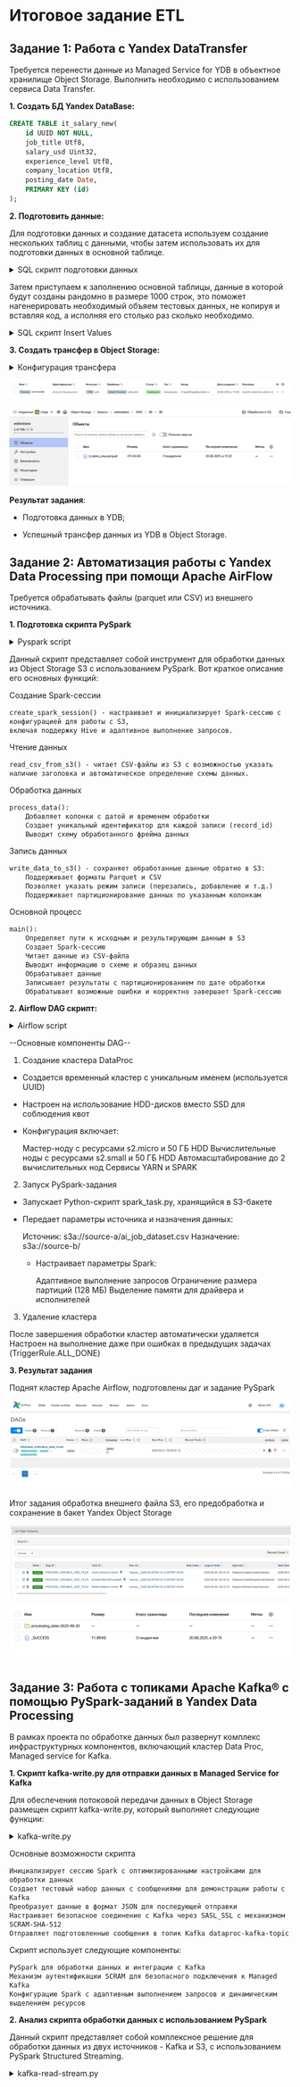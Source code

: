 # Итоговое задание ETL

## Задание 1: Работа с Yandex DataTransfer

Требуется перенести данные из Managed Service for YDB в объектное хранилище Object Storage. 
Выполнить необходимо с использованием сервиса Data Transfer.


**1. Создать БД Yandex DataBase:**


```SQL
CREATE TABLE it_salary_new(
    id UUID NOT NULL,
    job_title Utf8,
    salary_usd Uint32,
    experience_level Utf8,
    company_location Utf8,
    posting_date Date,
    PRIMARY KEY (id)
);
```

**2.	Подготовить данные:**

Для подготовки данных и создание датасета используем создание нескольких таблиц с данными, 
чтобы затем использовать их для подготовки данных в основной таблице.

<details>
<summary>SQL скрипт подготовки данных</summary>

```SQL
CREATE TABLE temp_job_titles(
  id Uint32,
  value Utf8,
  PRIMARY KEY(id)
);


INSERT INTO temp_job_titles(id, value) VALUES
(1, 'Software Engineer'),
(2, 'Data Scientist'),
(3, 'DevOps Engineer'),
(4, 'Product Manager'),
(5, 'QA Engineer'),
(6, 'Frontend Developer'),
(7, 'Backend Developer'),
(8, 'Full Stack Developer'),
(9, 'Data Engineer'),
(10, 'ML Engineer');


CREATE TABLE temp_experience_levels(
  id Uint32,
  value Utf8,
  PRIMARY KEY(id)
);

INSERT INTO temp_experience_levels(id, value) VALUES 
    (1, 'Junior'),
    (2, 'Middle'),
    (3, 'Senior'),
    (4, 'Lead'),
    (5, 'Principal');


CREATE TABLE temp_locations(
  id Uint32,
  value Utf8,
  PRIMARY KEY(id)
);

INSERT INTO temp_locations(id, value) VALUES 
    (1, 'USA'),
    (2, 'Germany'),
    (3, 'UK'),
    (4, 'Canada'),
    (5, 'India'),
    (6, 'Japan'),
    (7, 'Australia'),
    (8, 'France'),
    (9, 'Spain'),
    (10, 'Russia'),
    (11, 'China'),
    (12, 'Brazil'),
    (13, 'Netherlands'),
    (14, 'Sweden'),
    (15, 'Singapore'),
    (16, 'Italy'),
    (17, 'Poland'),
    (18, 'UAR'),
    (19, 'Egypt'),
    (20, 'Switzerland');
```
</details>

Затем приступаем к заполнению основной таблицы, данные в которой будут созданы рандомно в размере 1000 строк,
это поможет нагенерировать необходимый объяем тестовых данных, не копируя и вставляя код, а исполняя его столько раз сколько необходимо. 

<details>
<summary>SQL скрипт Insert Values</summary>
    
```SQL
INSERT INTO it_salary_new (id, job_title, salary_usd, experience_level, company_location)
SELECT 
    RANDOM_UUID(j.id * 10000 + e.id * 1000 + l.id) AS id,  -- Использование комбинации значений как параметра
    j.value AS job_title,
    CAST(50000 + (j.id * 10000) AS Uint32) AS salary_usd,
    e.value AS experience_level,
    l.value AS company_location
FROM 
    temp_job_titles AS j
    CROSS JOIN temp_experience_levels AS e
    CROSS JOIN temp_locations AS l
LIMIT 1000;
```
</details>

**3. Создать трансфер в **Object Storage:****

<details>
<summary>Конфигурация трансфера</summary>
    
![](1st%20task/Screen/info_param_transfer.png)

![](1st%20task/Screen/ydb_transfer%settings.png)

</details>

![](1st%20task/Screen/transfer_go.png)

![](1st%20task/Screen/result_transfer.png)


**Результат задания**:

- Подготовка данных в YDB;
  
- Успешный трансфер данных из YDB в Object Storage.


## Задание 2: Автоматизация работы с Yandex Data Processing при помощи Apache AirFlow

Требуется обрабатывать файлы (parquet или CSV) из внешнего источника. 


**1. Подготовка скрипта PySpark**


<details>
<summary>Pyspark script</summary>

```python
from pyspark.sql import SparkSession
from pyspark.sql.types import *
from pyspark.sql.functions import *
from datetime import datetime


def create_spark_session(app_name="s3-data-processor"):
    """
    Конфигурация для доступа к S3
    """
    spark = SparkSession.builder \
        .appName(app_name) \
        .enableHiveSupport() \
        .config("spark.hadoop.fs.s3a.impl", "org.apache.hadoop.fs.s3a.S3AFileSystem") \
        .config("spark.sql.adaptive.enabled", "true") \
        .getOrCreate()

    return spark


def read_csv_from_s3(spark, file_path, header=True, infer_schema=True):
    """
    Чтение из S3

    - file_path: S3 путь к файлу

    Returns:
    - Фрейм с данными
    """

    if infer_schema:
        return spark.read.option("header", header).option("inferSchema", infer_schema).csv(file_path)
    else:
        return spark.read.option("header", header).csv(file_path)


def process_data(df):
    """
    Обработка фрейма

    Parameters:
    - df: Фрейм предзагруженный

    Returns:
    - Обработанный файл
    """

    processing_date = datetime.now()

    df_processed = df.withColumn("processing_date", lit(processing_date.strftime("%Y-%m-%d")))
    df_processed = df_processed.withColumn("processing_timestamp", lit(processing_date.strftime("%Y-%m-%d %H:%M:%S")))

    df_processed = df_processed.withColumn("record_id", monotonically_increasing_id())

    print("Processed DataFrame Schema:")
    df_processed.printSchema()

    return df_processed


def write_data_to_s3(df, output_path, output_format="parquet", partition_cols=None, mode="overwrite"):
    """
    Write the processed DataFrame to S3

    Parameters:
    - output_path: пункт сохранения S3
    - output_format: формат файла итогового ('parquet' or 'csv')
    """

    writer = df.write.mode(mode)

    if partition_cols:
        writer = writer.partitionBy(partition_cols)

    if output_format.lower() == 'parquet':
        writer.parquet(output_path)
    elif output_format.lower() == 'csv':
        writer.option("header", "true").csv(output_path)
    else:
        raise ValueError(f"Unsupported output format: {output_format}. Use 'parquet' or 'csv'.")


def main():
    input_path = "s3a://source-a/ai_job_dataset.csv"
    output_path = "s3a://source-b/ai_job_processed"

    spark = create_spark_session()

    try:

        print(f"Reading CSV data from {input_path}")
        df = read_csv_from_s3(spark, input_path)

        print("Input Schema:")
        df.printSchema()

        print("Sample Data:")
        df.show(5, truncate=False)

        print("Processing data...")
        processed_df = process_data(df)

        print(f"Writing processed data to {output_path}")
        write_data_to_s3(processed_df, output_path, partition_cols=["processing_date"])

        print("Data processing completed successfully!")

    except Exception as e:
        print(f"Error processing data: {str(e)}")
        raise
    finally:
        spark.stop()


if __name__ == "__main__":
    main()
```
</details>


Данный скрипт представляет собой инструмент для обработки данных из Object Storage S3 с использованием PySpark. Вот краткое описание его основных функций:

Создание Spark-сессии

    create_spark_session() - настраивает и инициализирует Spark-сессию с конфигурацией для работы с S3, 
    включая поддержку Hive и адаптивное выполнение запросов.

Чтение данных

    read_csv_from_s3() - читает CSV-файлы из S3 с возможностью указать наличие заголовка и автоматическое определение схемы данных.

Обработка данных

    process_data():
        Добавляет колонки с датой и временем обработки
        Создает уникальный идентификатор для каждой записи (record_id)
        Выводит схему обработанного фрейма данных

Запись данных

    write_data_to_s3() - сохраняет обработанные данные обратно в S3:
        Поддерживает форматы Parquet и CSV
        Позволяет указать режим записи (перезапись, добавление и т.д.)
        Поддерживает партиционирование данных по указанным колонкам

Основной процесc

    main():
        Определяет пути к исходным и результирующим данным в S3
        Создает Spark-сессию
        Читает данные из CSV-файла
        Выводит информацию о схеме и образец данных
        Обрабатывает данные
        Записывает результаты с партиционированием по дате обработки
        Обрабатывает возможные ошибки и корректно завершает Spark-сессию



**2. Airflow DAG скрипт:**

<details>
<summary>Airflow script</summary>

```python
import uuid
import datetime
from airflow import DAG
from airflow.utils.trigger_rule import TriggerRule
from airflow.providers.yandex.operators.yandexcloud_dataproc import (
    DataprocCreateClusterOperator,
    DataprocCreatePysparkJobOperator,
    DataprocDeleteClusterOperator,
)

YC_DP_AZ = 'ru-central1-d'
YC_DP_SSH_PUBLIC_KEY = 'ssh'
YC_DP_SUBNET_ID = 'fl8hk1i4fk2ch5e952ii'
YC_DP_SA_ID = 'aje2t33o0c2ar3n3af3p'
YC_DP_METASTORE_URI = '10.130.0.23'
YC_BUCKET = 'editeddata'


SOURCE_PATH = "s3a://source-a/ai_job_dataset.csv"
DESTINATION_PATH = "s3a://source-b/"

# DAG settings
with DAG(
    'PROCESS_VARIABLE_SIZE_FILES',
    schedule_interval='@daily',
    tags=['data-processing', 'pyspark', 'variable-size-files'],
    start_date=datetime.datetime.now(),
    max_active_runs=1,
    catchup=False
) as process_files_dag:

    # 1. cluster with HDD not SSD (SSD выходил за лимиты квоты)
    create_spark_cluster = DataprocCreateClusterOperator(
        task_id='create-dataproc-cluster',
        cluster_name=f'data-processing-{uuid.uuid4()}',
        cluster_description='Cluster with HDD storage for processing files',
        ssh_public_keys=YC_DP_SSH_PUBLIC_KEY,
        service_account_id=YC_DP_SA_ID,
        subnet_id=YC_DP_SUBNET_ID,
        s3_bucket=YC_BUCKET,
        zone=YC_DP_AZ,
        cluster_image_version='2.1',
        # Master node with HDD
        masternode_resource_preset='s2.micro',
        masternode_disk_type='network-hdd',
        masternode_disk_size=50,
        # Compute nodes with HDD
        computenode_resource_preset='s2.small',
        computenode_disk_type='network-hdd',
        computenode_disk_size=50,
        computenode_count=1,
        computenode_max_hosts_count=2,
        services=['YARN', 'SPARK'],
        datanode_count=0,
        properties={
            'spark:spark.hive.metastore.uris': f'thrift://{YC_DP_METASTORE_URI}:9083',
            'spark:spark.dynamicAllocation.enabled': 'true',
            'spark:spark.executor.memory': '2g',
            'spark:spark.driver.memory': '1g',
            'spark:spark.sql.adaptive.enabled': 'true',
            'spark:spark.sql.files.maxPartitionBytes': '128m',
        },
    )

    # 2 этап: запуск задания PySpark
    run_pyspark_job = DataprocCreatePysparkJobOperator(
        task_id='process-files-with-pyspark',
        main_python_file_uri=f's3a://{YC_BUCKET}/scripts/spark_task.py',
        python_file_uris=[],
        file_uris=[],
        archive_uris=[],
        jar_file_uris=[],
        properties={
            'spark.executor.memory': '2g',
            'spark.driver.memory': '1g',
            'spark.sql.adaptive.enabled': 'true',
            'spark.sql.files.maxPartitionBytes': '128m',
        },
        args=[
            '--source_path', SOURCE_PATH,
            '--destination_path', DESTINATION_PATH
        ],
    )

    # 3. Удаление
    delete_spark_cluster = DataprocDeleteClusterOperator(
        task_id='delete-dataproc-cluster',
        trigger_rule=TriggerRule.ALL_DONE,
    )


    create_spark_cluster >> run_pyspark_job >> delete_spark_cluster
```
</details>


--Основные компоненты DAG--


1. Создание кластера DataProc

- Создается временный кластер с уникальным именем (используется UUID)
                
- Настроен на использование HDD-дисков вместо SSD для соблюдения квот
                
 - Конфигурация включает:
                
   Мастер-ноду с ресурсами s2.micro и 50 ГБ HDD
   Вычислительные ноды с ресурсами s2.small и 50 ГБ HDD
   Автомасштабирование до 2 вычислительных нод
   Сервисы YARN и SPARK

2. Запуск PySpark-задания

- Запускает Python-скрипт spark_task.py, хранящийся в S3-бакете
        
- Передает параметры источника и назначения данных:
        
  Источник: s3a://source-a/ai_job_dataset.csv
  Назначение: s3a://source-b/
            
  - Настраивает параметры Spark:
        
    Адаптивное выполнение запросов
    Ограничение размера партиций (128 МБ)
    Выделение памяти для драйвера и исполнителей

3. Удаление кластера

После завершения обработки кластер автоматически удаляется
Настроен на выполнение даже при ошибках в предыдущих задачах (TriggerRule.ALL_DONE)



**3. Результат задания**

Поднят кластер Apache Airflow, подготовлены даг и задание PySpark


![](2nd%20task/Screen/airflow_spark.png)

Итог задания обработка внешнего файла S3, его предобработка и сохранение в бакет Yandex Object Storage

![](2nd%20task/Screen/Succes-2.png)

![](2nd%20task/Screen/Succes-3.png)


## Задание 3: Работа с топиками Apache Kafka® с помощью PySpark-заданий в Yandex Data Processing

В рамках проекта по обработке данных был развернут комплекс инфраструктурных компонентов, включающий кластер Data Proc, Managed service for Kafka.

**1. Скрипт kafka-write.py для отправки данных в Managed Service for Kafka**

Для обеспечения потоковой передачи данных в Object Storage размещен скрипт kafka-write.py, который выполняет следующие функции:

<details>
<summary>kafka-write.py</summary>
    
```python
from pyspark.sql import SparkSession, Row
from pyspark.sql.functions import to_json, col, struct

def main():
    # Kafka configuration
    kafka_host = "rc1d-dataproc-m-8rg5bteqid4r7ufv"
    kafka_port = "9091"
    kafka_topic = "dataproc-kafka-topic"
    kafka_username = "user1"
    kafka_password = "password1"

    #Spark session
    spark = SparkSession.builder \
        .appName("dataproc-kafka-write-app") \
        .config("spark.sql.adaptive.enabled", "true") \
        .config("spark.sql.files.maxPartitionBytes", "128m") \
        .config("spark.dynamicAllocation.enabled", "true") \
        .getOrCreate()

    # Log
    print(f"Writing to Kafka topic: {kafka_topic}")
    print(f"Using Kafka bootstrap server: {kafka_host}:{kafka_port}")


    df = spark.createDataFrame([
        Row(msg="Test message #1 from dataproc-cluster"),
        Row(msg="Test message #2 from dataproc-cluster")
    ])

    # Convert JSON
    df = df.select(to_json(struct([col(c).alias(c) for c in df.columns])).alias('value'))

    #JAAS config
    jaas_config = (
        "org.apache.kafka.common.security.scram.ScramLoginModule required "
        f"username={kafka_username} "
        f"password={kafka_password} "
        ";"
    )

    df.write.format("kafka") \
        .option("kafka.bootstrap.servers", f"{kafka_host}:{kafka_port}") \
        .option("topic", kafka_topic) \
        .option("kafka.security.protocol", "SASL_SSL") \
        .option("kafka.sasl.mechanism", "SCRAM-SHA-512") \
        .option("kafka.sasl.jaas.config", jaas_config) \
        .save()

    print("Successfully wrote messages to Kafka")

if __name__ == "__main__":
    main()
```

</details>

Основные возможности скрипта

    Инициализирует сессию Spark с оптимизированными настройками для обработки данных
    Создает тестовый набор данных с сообщениями для демонстрации работы с Kafka
    Преобразует данные в формат JSON для последующей отправки
    Настраивает безопасное соединение с Kafka через SASL_SSL с механизмом SCRAM-SHA-512
    Отправляет подготовленные сообщения в топик Kafka dataproc-kafka-topic

Скрипт использует следующие компоненты:

    PySpark для обработки данных и интеграции с Kafka
    Механизм аутентификации SCRAM для безопасного подключения к Managed Kafka
    Конфигурацию Spark с адаптивным выполнением запросов и динамическим выделением ресурсов


**2. Анализ скрипта обработки данных с использованием PySpark**

Данный скрипт представляет собой комплексное решение для обработки данных из двух источников - Kafka и S3, с использованием PySpark Structured Streaming.

<details>
<summary>kafka-read-stream.py</summary>

```python
import argparse
import sys
from pyspark.sql import SparkSession
from pyspark.sql.functions import col, from_json, schema_of_json, current_timestamp, lit
from pyspark.sql.types import StringType, StructType, StructField

def main():
    parser = argparse.ArgumentParser(description='Process data from Kafka and S3 using PySpark')
    parser.add_argument('--kafka-host', required=True, help='Kafka host FQDN')
    parser.add_argument('--kafka-port', default='9091', help='Kafka port')
    parser.add_argument('--kafka-topic', default='dataproc-kafka-topic', help='Kafka topic')
    parser.add_argument('--kafka-username', default='user1', help='Kafka username')
    parser.add_argument('--kafka-password', default='password1', help='Kafka password')
    parser.add_argument('--input-path', required=True, help='S3 input path for files')
    parser.add_argument('--input-format', default='csv', choices=['csv', 'parquet', 'json'],
                        help='Input file format (default: csv)')
    parser.add_argument('--output-path', required=True, help='S3 output path')
    parser.add_argument('--output-format', default='parquet', choices=['parquet', 'json', 'csv', 'text'],
                        help='Output file format (default: parquet)')


    try:
        args = parser.parse_args()
    except Exception as e:
        print(f"Error parsing arguments: {str(e)}")
        sys.exit(1)

    try:
        #Spark session
        spark = SparkSession.builder \
            .appName("dataproc-data-processing-app") \
            .config("spark.sql.adaptive.enabled", "true") \
            .config("spark.sql.files.maxPartitionBytes", "128m") \
            .config("spark.dynamicAllocation.enabled", "true") \
            .getOrCreate()

        print(f"Spark version: {spark.version}")
        print(f"Reading from Kafka topic: {args.kafka_topic}")
        print(f"Using Kafka bootstrap server: {args.kafka_host}:{args.kafka_port}")
        print(f"Input path: {args.input_path}")
        print(f"Input format: {args.input_format}")
        print(f"Output path: {args.output_path}")
        print(f"Output format: {args.output_format}")

        print("Reading data from S3...")
        s3_df = None

        if args.input_format == 'csv':
            s3_df = spark.read.option("header", "true").option("inferSchema", "true").csv(args.input_path)
        elif args.input_format == 'parquet':
            s3_df = spark.read.parquet(args.input_path)
        elif args.input_format == 'json':
            s3_df = spark.read.json(args.input_path)

        if s3_df is not None:
            s3_df = s3_df.withColumn("source", lit("s3"))
            s3_df = s3_df.withColumn("processing_timestamp", current_timestamp())

            print("Sample data from S3:")
            s3_df.show(5, truncate=False)
            print(f"S3 data count: {s3_df.count()}")
        else:
            print("No S3 data found or could not read S3 data")

        print("Reading data from Kafka...")

        # Construct JAAS config with variables
        jaas_config = (
            "org.apache.kafka.common.security.scram.ScramLoginModule required "
            f"username={args.kafka_username} "
            f"password={args.kafka_password} "
            ";"
        )

        # Read from Kafka stream
        kafka_df = spark.readStream.format("kafka") \
            .option("kafka.bootstrap.servers", f"{args.kafka_host}:{args.kafka_port}") \
            .option("subscribe", args.kafka_topic) \
            .option("kafka.security.protocol", "SASL_SSL") \
            .option("kafka.sasl.mechanism", "SCRAM-SHA-512") \
            .option("kafka.sasl.jaas.config", jaas_config) \
            .option("startingOffsets", "earliest") \
            .load()

        # Select and filter value
        value_df = kafka_df.selectExpr("CAST(value AS STRING) as value") \
            .where(col("value").isNotNull())

        query = value_df.writeStream \
            .trigger(once=True) \
            .queryName("received_messages") \
            .format("memory") \
            .start()

        query.awaitTermination()
        print("Kafka stream processing completed")

        kafka_result_df = spark.sql("SELECT value FROM received_messages")

        kafka_count = kafka_result_df.count()
        print(f"Found {kafka_count} messages in Kafka topic")

        kafka_parsed_df = None
        if kafka_count > 0:
            try:

                sample = kafka_result_df.limit(1).collect()[0]["value"]
                json_schema = schema_of_json(sample)
                print("Detected JSON schema from Kafka:")
                print(json_schema.simpleString())

                # Parse JSON
                kafka_parsed_df = kafka_result_df.withColumn("parsed", from_json(col("value"), json_schema)) \
                    .select("parsed.*")

                kafka_parsed_df = kafka_parsed_df.withColumn("source", lit("kafka"))
                kafka_parsed_df = kafka_parsed_df.withColumn("processing_timestamp", current_timestamp())

                print("Sample data from Kafka (parsed):")
                kafka_parsed_df.show(5, truncate=False)
            except Exception as json_error:
                print(f"Could not parse Kafka data as JSON: {str(json_error)}")

        final_df = None

        if s3_df is not None and kafka_parsed_df is not None:

            s3_columns = set(s3_df.columns)
            kafka_columns = set(kafka_parsed_df.columns)
            common_columns = s3_columns.intersection(kafka_columns)

            if common_columns:
                print(f"Common columns found: {common_columns}")
                s3_selected = s3_df.select(*common_columns)
                kafka_selected = kafka_parsed_df.select(*common_columns)

                final_df = s3_selected.union(kafka_selected)
            else:
                print("No common columns found, will write data separately")
                final_df = s3_df
        elif s3_df is not None:
            final_df = s3_df
        elif kafka_parsed_df is not None:
            final_df = kafka_parsed_df

        if final_df is not None:
            print(f"Writing combined data to {args.output_path}")

            if args.output_format == 'parquet':
                final_df.write.mode("overwrite").parquet(args.output_path)
            elif args.output_format == 'json':
                final_df.write.mode("overwrite").json(args.output_path)
            elif args.output_format == 'csv':
                final_df.write.mode("overwrite").option("header", "true").csv(args.output_path)
            else:  # text !
                final_df.select(col("*").cast(StringType())).write.mode("overwrite").text(args.output_path)

            print(f"Successfully wrote {final_df.count()} records to {args.output_path}")
        else:
            print("No data to write")
            empty_df = spark.createDataFrame([("No data found",)], ["message"])
            empty_df.write.mode("overwrite").text(f"{args.output_path}/empty")

    except Exception as e:
        print(f"Error in data processing job: {str(e)}")
        import traceback
        traceback.print_exc()
        sys.exit(1)
    finally:
        if 'spark' in locals():
            spark.stop()
            print("Spark session stopped")


if __name__ == "__main__":
    main()
```

<\details>

1. Настройка аргументов командной строки

2. Инициализация Spark-сессии

3. Чтение данных из S3

4. Чтение данных из Kafka

5. Обработка данных из Kafka

6. Объединение данных из разных источников

7. Запись результатов

8. Обработка ошибок и завершение


**3. Результат задания**

В рамках задания была успешно настроена и реализована архитектура для работы с топиками Apache Kafka с использованием PySpark в среде Yandex Data Processing. Основная цель - организация потоковой аналитики данных - была достигнута.

Созданная инфраструктура

- Кластер Data Proc для обработки данных
- Managed Service for Kafka для потоковой передачи данных
- Managed Service for PostgreSQL для хранения результатов
- Object Storage для хранения скриптов и промежуточных данных

